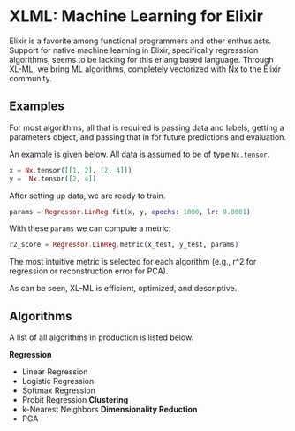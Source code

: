 # XLML: Machine Learning for Elixir 

Elixir is a favorite among functional programmers and other enthusiasts. Support for native machine learning in Elixir, specifically regresssion algorithms, seems to be lacking for this erlang based language. Through XL-ML, we bring ML algorithms, completely vectorized with [Nx](https://github.com/elixir-nx/nx) to the Elixir
community.

## Examples 
For most algorithms, all that is required is passing data and labels, getting a parameters object, and passing that in for future predictions and evaluation. 

An example is given below. All data is assumed to be of type `Nx.tensor`. 

```elixir
x = Nx.tensor([[1, 2], [2, 4]])
y =  Nx.tensor([2, 4])
```

After setting up data, we are ready to train. 

```elixir
params = Regressor.LinReg.fit(x, y, epochs: 1000, lr: 0.0001)
```

With these `params` we can compute a metric: 

```elixir 
r2_score = Regressor.LinReg.metric(x_test, y_test, params)
```

The most intuitive metric is selected for each algorithm (e.g., r^2 for regression or reconstruction error for PCA).

As can be seen, XL-ML is efficient, optimized, and descriptive. 

## Algorithms 

A list of all algorithms in production is listed below. 

**Regression**
   - Linear Regression 
   - Logistic Regression
   - Softmax Regression
   - Probit Regression
**Clustering**
   - k-Nearest Neighbors
**Dimensionality Reduction**
   - PCA

